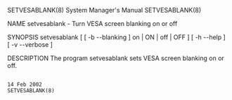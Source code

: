 SETVESABLANK(8)                                                                            System Manager's Manual                                                                            SETVESABLANK(8)

NAME
       setvesablank - Turn VESA screen blanking on or off

SYNOPSIS
       setvesablank [ [ -b --blanking ] on | ON | off | OFF ] [ -h --help ] [ -v --verbose ]

DESCRIPTION
       The program setvesablank sets VESA screen blanking on or off.

                                                                                                 14 Feb 2002                                                                                  SETVESABLANK(8)

